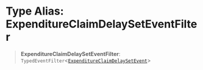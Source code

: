 # Type Alias: ExpenditureClaimDelaySetEventFilter

> **ExpenditureClaimDelaySetEventFilter**: `TypedEventFilter`\<[`ExpenditureClaimDelaySetEvent`](ExpenditureClaimDelaySetEvent.md)\>
